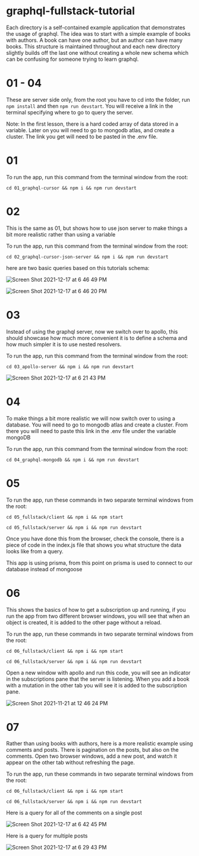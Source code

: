 # graphql-fullstack-tutorial

Each directory is a self-contained example application that demonstrates the usage of graphql. The idea was to start with a simple example of books with authors. A book can have one author, but an author can have many books. This structure is maintained throughout and each new directory slightly builds off the last one without creating a whole new schema which can be confusing for someone trying to learn graphql.

# 01 - 04

These are server side only, from the root you have to cd into the folder, run `npm install` and then `npm run devstart`. You will receive a link in the terminal specifying where to go to query the server.

Note: In the first lesson, there is a hard coded array of data stored in a variable. Later on you will need to go to mongodb atlas, and create a cluster. The link you get will need to be pasted in the .env file.

# 01 

To run the app, run this command from the terminal window from the root: 
```shell
cd 01_graphql-cursor && npm i && npm run devstart
```

# 02 

This is the same as 01, but shows how to use json server to make things a bit more realistic rather than using a variable

To run the app, run this command from the terminal window from the root: 
```shell
cd 02_graphql-cursor-json-server && npm i && npm run devstart
```

here are two basic queries based on this tutorials schema: 

![Screen Shot 2021-12-17 at 6 46 49 PM](https://user-images.githubusercontent.com/40828283/146586534-1a4d1166-35cb-475a-8a23-469fc12ee340.png)

![Screen Shot 2021-12-17 at 6 46 20 PM](https://user-images.githubusercontent.com/40828283/146586551-dbaa2e49-2f3e-4627-8229-61dd0e8f0721.png)





# 03

Instead of using the graphql server, now we switch over to apollo, this should showcase how much more convenient it is to define a schema and how much simpler it is to use nested resolvers.

To run the app, run this command from the terminal window from the root: 
```shell
cd 03_apollo-server && npm i && npm run devstart
```

![Screen Shot 2021-12-17 at 6 21 43 PM](https://user-images.githubusercontent.com/40828283/146583485-e4fd9b69-8297-44bf-96f8-006e9c0851f2.png)



# 04

To make things a bit more realistic we will now switch over to using a database. You will need to go to mongodb atlas and create a cluster. From there you will need to paste this link in the .env file under the variable mongoDB


To run the app, run this command from the terminal window from the root: 
```shell
cd 04_graphql-mongodb && npm i && npm run devstart
```


# 05

To run the app, run these commands in two separate terminal windows from the root:
```shell
cd 05_fullstack/client && npm i && npm start
```
```shell
cd 05_fullstack/server && npm i && npm run devstart
```

Once you have done this from the browser, check the console, there is a piece of code in the index.js file that shows you what structure the data looks like from a query.

This app is using prisma, from this point on prisma is used to connect to our database instead of mongoose

# 06

This shows the basics of how to get a subscription up and running, if you run the app from two different browser windows, you will see that when an object is created, it is added to the other page without a reload.


To run the app, run these commands in two separate terminal windows from the root:
```shell
cd 06_fullstack/client && npm i && npm start
```
```shell
cd 06_fullstack/server && npm i && npm run devstart
```

Open a new window with apollo and run this code, you will see an indicator in the subscriptions pane that the server is listening. When you add a book with a mutation in the other tab you will see it is added to the subscription pane.

![Screen Shot 2021-11-21 at 12 46 24 PM](https://user-images.githubusercontent.com/40828283/146587256-209c654b-f111-4b41-a15c-fd5c2599d1c1.png)


# 07

Rather than using books with authors, here is a more realistic example using comments and posts. There is pagination on the posts, but also on the comments.
Open two browser windows, add a new post, and watch it appear on the other tab without refreshing the page.

To run the app, run these commands in two separate terminal windows from the root:
```shell
cd 06_fullstack/client && npm i && npm start
```
```shell
cd 06_fullstack/server && npm i && npm run devstart

```

Here is a query for all of the comments on a single post

![Screen Shot 2021-12-17 at 6 42 45 PM](https://user-images.githubusercontent.com/40828283/146586016-1a01c171-d631-4f04-9161-3a71f63b4cae.png)


Here is a query for multiple posts

![Screen Shot 2021-12-17 at 6 29 43 PM](https://user-images.githubusercontent.com/40828283/146585466-fcc748ec-2af9-4c71-b235-ec41024aa7e6.png)


